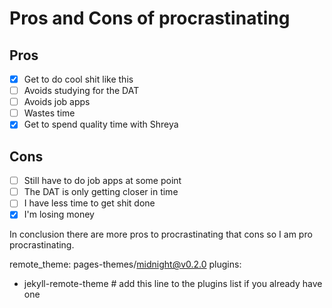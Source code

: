 # Pros and Cons of procrastinating
## Pros

- [x] Get to do cool shit like this
- [ ] Avoids studying for the DAT 
- [ ] Avoids job apps 
- [ ] Wastes time
- [x] Get to spend quality time with Shreya

## Cons

- [ ] Still have to do job apps at some point 
- [ ] The DAT is only getting closer in time 
- [ ] I have less time to get shit done 
- [x] I'm losing money 

In conclusion there are more pros to procrastinating that cons so I am pro procrastinating. 

remote_theme: pages-themes/midnight@v0.2.0
plugins:
- jekyll-remote-theme # add this line to the plugins list if you already have one
